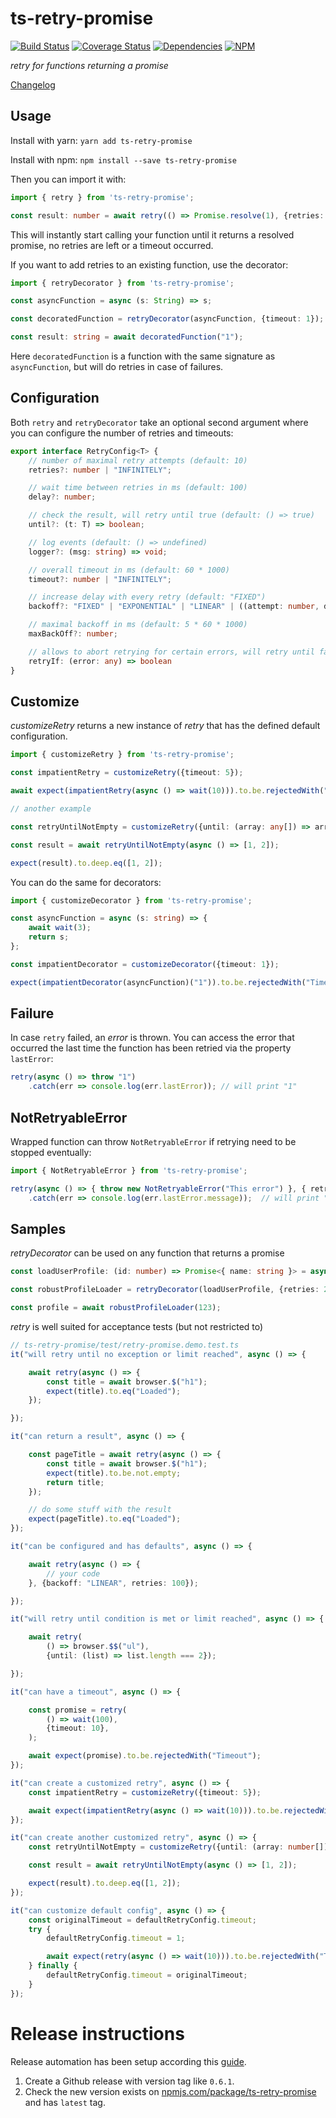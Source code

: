 # ts-retry-promise #

[![Build Status](https://github.com/normartin/ts-retry-promise/workflows/Build/badge.svg?branch=master)](https://github.com/normartin/ts-retry-promise/actions/workflows/ci.yml?query=branch%3Amaster)
[![Coverage Status](https://coveralls.io/repos/github/normartin/ts-retry-promise/badge.svg?branch=master)](https://coveralls.io/github/normartin/ts-retry-promise?branch=master)
[![Dependencies](https://img.shields.io/badge/Dependencies-none-brightgreen)](https://github.com/normartin/ts-retry-promise/blob/master/package.json)
[![NPM](https://img.shields.io/npm/v/ts-retry-promise.svg?color=#555)](https://www.npmjs.com/package/ts-retry-promise)

_retry for functions returning a promise_

[Changelog](https://github.com/normartin/ts-retry-promise/releases)

## Usage

Install with yarn:
`yarn add ts-retry-promise`

Install with npm:
`npm install --save ts-retry-promise`

Then you can import it with:

```typescript
import { retry } from 'ts-retry-promise';

const result: number = await retry(() => Promise.resolve(1), {retries: 3});
```

This will instantly start calling your function until it returns a resolved promise, no retries are left or a timeout occurred.

If you want to add retries to an existing function, use the decorator:

```typescript
import { retryDecorator } from 'ts-retry-promise';

const asyncFunction = async (s: String) => s;

const decoratedFunction = retryDecorator(asyncFunction, {timeout: 1});

const result: string = await decoratedFunction("1");
```

Here `decoratedFunction` is a function with the same signature as `asyncFunction`, but will do retries in case of failures.

## Configuration

Both `retry` and `retryDecorator` take an optional second argument where you can configure the number of retries and timeouts:

```typescript
export interface RetryConfig<T> {
    // number of maximal retry attempts (default: 10)
    retries?: number | "INFINITELY";

    // wait time between retries in ms (default: 100)
    delay?: number;

    // check the result, will retry until true (default: () => true)
    until?: (t: T) => boolean;

    // log events (default: () => undefined)
    logger?: (msg: string) => void;

    // overall timeout in ms (default: 60 * 1000)
    timeout?: number | "INFINITELY";

    // increase delay with every retry (default: "FIXED")
    backoff?: "FIXED" | "EXPONENTIAL" | "LINEAR" | ((attempt: number, delay: number) => number);

    // maximal backoff in ms (default: 5 * 60 * 1000)
    maxBackOff?: number;

    // allows to abort retrying for certain errors, will retry until false (default: () => true)
    retryIf: (error: any) => boolean
}
```

## Customize ##

_customizeRetry_ returns a new instance of _retry_ that has the defined default configuration.

```typescript
import { customizeRetry } from 'ts-retry-promise'; 

const impatientRetry = customizeRetry({timeout: 5});

await expect(impatientRetry(async () => wait(10))).to.be.rejectedWith("Timeout");

// another example

const retryUntilNotEmpty = customizeRetry({until: (array: any[]) => array.length > 0});

const result = await retryUntilNotEmpty(async () => [1, 2]);

expect(result).to.deep.eq([1, 2]);
```


You can do the same for decorators:
```typescript
import { customizeDecorator } from 'ts-retry-promise'; 

const asyncFunction = async (s: string) => {
    await wait(3);
    return s;
};

const impatientDecorator = customizeDecorator({timeout: 1});

expect(impatientDecorator(asyncFunction)("1")).to.be.rejectedWith("Timeout");
```

## Failure ##
In case `retry` failed, an _error_ is thrown. 
You can access the error that occurred the last time the function has been retried via the property `lastError`:
```typescript
retry(async () => throw "1")
    .catch(err => console.log(err.lastError)); // will print "1" 
```

## NotRetryableError ##
Wrapped function can throw `NotRetryableError` if retrying need to be stopped eventually:
```typescript
import { NotRetryableError } from 'ts-retry-promise';

retry(async () => { throw new NotRetryableError("This error") }, { retries: 'INFINITELY' })
    .catch(err => console.log(err.lastError.message));  // will print "This error"
```

## Samples ##

_retryDecorator_ can be used on any function that returns a promise

```typescript
const loadUserProfile: (id: number) => Promise<{ name: string }> = async id => ({name: "Mr " + id});

const robustProfileLoader = retryDecorator(loadUserProfile, {retries: 2});

const profile = await robustProfileLoader(123);
```


_retry_ is well suited for acceptance tests (but not restricted to)

```typescript
// ts-retry-promise/test/retry-promise.demo.test.ts
it("will retry until no exception or limit reached", async () => {

    await retry(async () => {
        const title = await browser.$("h1");
        expect(title).to.eq("Loaded");
    });

});

it("can return a result", async () => {

    const pageTitle = await retry(async () => {
        const title = await browser.$("h1");
        expect(title).to.be.not.empty;
        return title;
    });

    // do some stuff with the result
    expect(pageTitle).to.eq("Loaded");
});

it("can be configured and has defaults", async () => {

    await retry(async () => {
        // your code
    }, {backoff: "LINEAR", retries: 100});

});

it("will retry until condition is met or limit reached", async () => {

    await retry(
        () => browser.$$("ul"),
        {until: (list) => list.length === 2});

});

it("can have a timeout", async () => {

    const promise = retry(
        () => wait(100),
        {timeout: 10},
    );

    await expect(promise).to.be.rejectedWith("Timeout");
});

it("can create a customized retry", async () => {
    const impatientRetry = customizeRetry({timeout: 5});

    await expect(impatientRetry(async () => wait(10))).to.be.rejectedWith("Timeout");
});

it("can create another customized retry", async () => {
    const retryUntilNotEmpty = customizeRetry({until: (array: number[]) => array.length > 0});

    const result = await retryUntilNotEmpty(async () => [1, 2]);

    expect(result).to.deep.eq([1, 2]);
});

it("can customize default config", async () => {
    const originalTimeout = defaultRetryConfig.timeout;
    try {
        defaultRetryConfig.timeout = 1;

        await expect(retry(async () => wait(10))).to.be.rejectedWith("Timeout");
    } finally {
        defaultRetryConfig.timeout = originalTimeout;
    }
});
```

# Release instructions
Release automation has been setup according this [guide](https://michaelzanggl.com/articles/github-actions-cd-setup/).

1. Create a Github release with version tag like `0.6.1`. 
1. Check the new version exists on [npmjs.com/package/ts-retry-promise](https://www.npmjs.com/package/ts-retry-promise) and has `latest` tag. 
